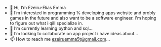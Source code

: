 - 👋 Hi, I’m Ezeiru-Elias Emma
- 👀 I’m interested in programming % developing apps website and probly games in the future and also want to be a software engineer. i'm hoping to figure out what i qill specialize in.
- 🌱 I’m currently learning python and sql...
- 💞️ I’m looking to collaborate on app project i have ideas about...
- 📫 How to reach me ezeiruemma5t@gmail.com...

<!---
Ezeiruemma/Ezeiruemma is a ✨ special ✨ repository because its `README.md` (this file) appears on your GitHub profile.
You can click the Preview link to take a look at your changes.
--->

